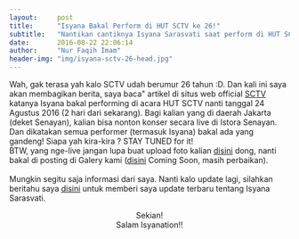 ```yaml
---
layout:     post
title:      "Isyana Bakal Perform di HUT SCTV ke 26!"
subtitle:   "Nantikan cantiknya Isyana Sarasvati saat perform di HUT SCTV yang ke 26"
date:       2016-08-22 22:06:14
author:     "Nur Faqih Imam"
header-img: "img/isyana-sctv-26-head.jpg"
---
```


<p>Wah, gak terasa yah kalo SCTV udah berumur 26 tahun :D. Dan kali ini saya akan membagikan berita, saya baca" artikel di situs web official <a href="http://www.sctv.co.id">SCTV</a> katanya Isyana bakal performing di acara HUT SCTV nanti tanggal 24 Agustus 2016 (2 hari dari sekarang). Bagi kalian yang di daerah Jakarta (deket Senayan), kalian bisa nonton konser secara live di Istora Senayan. Dan dikatakan semua performer (termasuk Isyana) bakal ada yang gandeng! Siapa yah kira-kira ? STAY TUNED for it!<br/>
BTW, yang nge-live jangan lupa buat upload foto kalian <a href="/forms/imcoming/upload">disini</a> dong, nanti bakal di posting di Galery kami (<a href="https://www.isyanation.tk/galery">disini</a> Coming Soon, masih perbaikan).<br/><br/>
Mungkin segitu saja informasi dari saya. Nanti kalo update lagi, silahkan beritahu saya <a href="/forms/suggest-post">disini</a> untuk memberi saya update terbaru tentang Isyana Sarasvati.<br/><center>Sekian!<br/>Salam Isyanation!!</center>

